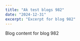 ```yaml
---
title: "Ak test blogs 982"
date: "2024-12-31"
excerpt: "Excerpt for blog 982"
---
```


Blog content for blog 982